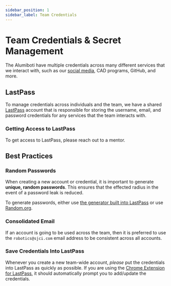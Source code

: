 ```yaml
---
sidebar_position: 1
sidebar_label: Team Credentials
---
```


# Team Credentials & Secret Management

The Alumiboti have multiple credentials across many different services that we
interact with, such as our [social media](./social-media), CAD programs, GitHub,
and more.

## LastPass

To manage credentials across individuals and the team, we have a shared [LastPass](https://lastpass.com) account that is responsible for storing the username, email, and password credentials for any services that the team interacts with.

### Getting Access to LastPass

To get access to LastPass, please reach out to a mentor.

## Best Practices

### Random Passwords

When creating a new account or credential, it is important to generate **unique, random passwords**. This ensures
that the effected radius in the event of a password leak is reduced.

To generate passwords, either use [the generator built into LastPass](https://www.lastpass.com/features/password-generator-a) or use [Random.org](https://www.random.org/passwords/).

### Consolidated Email

If an account is going to be used across the team, then it is preferred to use the `robotics@sjci.com` email address to
be consistent across all accounts.

### Save Credentials Into LastPass

Whenever you create a new team-wide account, _please_ put the credentials into LastPass as quickly as possible. If you are using the [Chrome Extension for LastPass](https://chrome.google.com/webstore/detail/lastpass-free-password-ma/hdokiejnpimakedhajhdlcegeplioahd?hl=en-US), it should automatically prompt you to add/update the credentials.